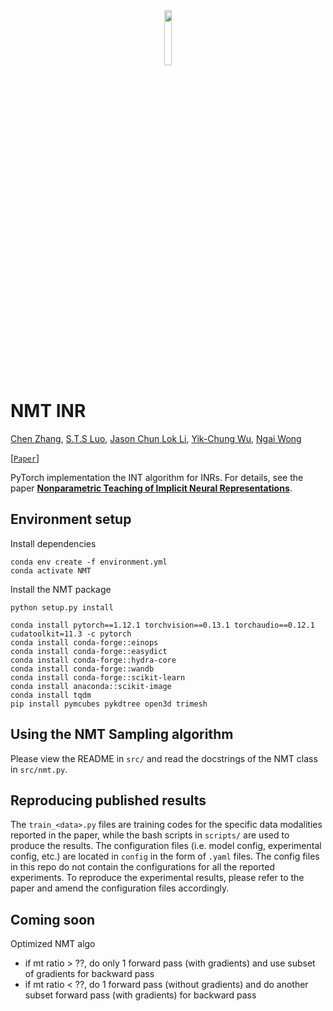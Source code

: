 <div align="center">
  <img src="https://github.com/stevolopolis/nmt_inr/blob/main/asset/int_logo.png" width="15%">
</div>



# NMT INR

[Chen Zhang](https://chen2hang.github.io/), [S.T.S Luo](https://www.cs.toronto.edu/~stevenlts/index.html), [Jason Chun Lok Li](https://hk.linkedin.com/in/jason-chun-lok-li-0590b3166), [Yik-Chung Wu](https://www.eee.hku.hk/~ycwu/), [Ngai Wong](https://www.eee.hku.hk/~nwong/)

[[`Paper`](https://arxiv.org/pdf/2405.10531)]

PyTorch implementation the INT algorithm for INRs. For details, see the paper **[Nonparametric Teaching of Implicit Neural Representations](https://arxiv.org/pdf/2405.10531)**.


## Environment setup
Install dependencies
```
conda env create -f environment.yml
conda activate NMT
```
Install the NMT package
```
python setup.py install
```


```
conda install pytorch==1.12.1 torchvision==0.13.1 torchaudio==0.12.1 cudatoolkit=11.3 -c pytorch
conda install conda-forge::einops
conda install conda-forge::easydict
conda install conda-forge::hydra-core
conda install conda-forge::wandb
conda install conda-forge::scikit-learn
conda install anaconda::scikit-image
conda install tqdm
pip install pymcubes pykdtree open3d trimesh
```

## Using the NMT Sampling algorithm
Please view the README in `src/` and read the docstrings of the NMT class in `src/nmt.py`.

## Reproducing published results
The `train_<data>.py` files are training codes for the specific data modalities reported in the paper, while the bash scripts in `scripts/` are used to produce the results. The configuration files (i.e. model config, experimental config, etc.) are located in `config` in the form of `.yaml` files. The config files in this repo do not contain the configurations for all the reported experiments. To reproduce the experimental results, please refer to the paper and amend the configuration files accordingly. 

## Coming soon
Optimized NMT algo
- if mt ratio > ??, do only 1 forward pass (with gradients) and use subset of gradients for backward pass
- if mt ratio < ??, do 1 forward pass (without gradients) and do another subset forward pass (with gradients) for backward pass